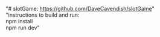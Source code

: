 "# slotGame: https://github.com/DaveCavendish/slotGame"  
"instructions to build and run:  
 npm install     
 npm run dev"
